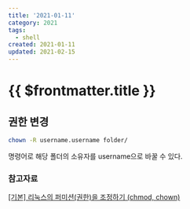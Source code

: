```yaml
---
title: '2021-01-11'
category: 2021
tags:
  - shell
created: 2021-01-11
updated: 2021-02-15
---
```


# {{ $frontmatter.title }}

## 권한 변경

```bash
chown -R username.username folder/
```

명령어로 해당 폴더의 소유자를 username으로 바꿀 수 있다.

### 참고자료

[[기본] 리눅스의 퍼미션(권한)을 조정하기 (chmod, chown)](https://conory.com/blog/19194)
